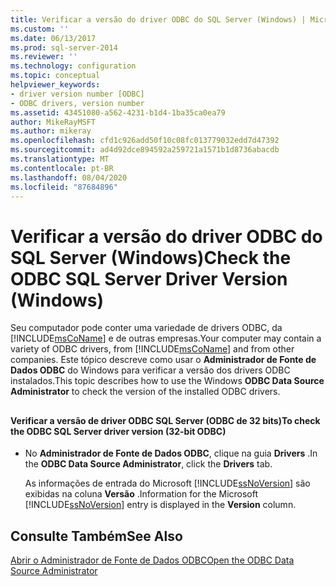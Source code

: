 ```yaml
---
title: Verificar a versão do driver ODBC do SQL Server (Windows) | Microsoft Docs
ms.custom: ''
ms.date: 06/13/2017
ms.prod: sql-server-2014
ms.reviewer: ''
ms.technology: configuration
ms.topic: conceptual
helpviewer_keywords:
- driver version number [ODBC]
- ODBC drivers, version number
ms.assetid: 43451080-a562-4231-b1d4-1ba35ca0ea79
author: MikeRayMSFT
ms.author: mikeray
ms.openlocfilehash: cfd1c926add50f10c08fc013779032edd7d47392
ms.sourcegitcommit: ad4d92dce894592a259721a1571b1d8736abacdb
ms.translationtype: MT
ms.contentlocale: pt-BR
ms.lasthandoff: 08/04/2020
ms.locfileid: "87684896"
---
```

# <a name="check-the-odbc-sql-server-driver-version-windows"></a><span data-ttu-id="41369-102">Verificar a versão do driver ODBC do SQL Server (Windows)</span><span class="sxs-lookup"><span data-stu-id="41369-102">Check the ODBC SQL Server Driver Version (Windows)</span></span>
  <span data-ttu-id="41369-103">Seu computador pode conter uma variedade de drivers ODBC, da [!INCLUDE[msCoName](../../includes/msconame-md.md)] e de outras empresas.</span><span class="sxs-lookup"><span data-stu-id="41369-103">Your computer may contain a variety of ODBC drivers, from [!INCLUDE[msCoName](../../includes/msconame-md.md)] and from other companies.</span></span> <span data-ttu-id="41369-104">Este tópico descreve como usar o **Administrador de Fonte de Dados ODBC** do Windows para verificar a versão dos drivers ODBC instalados.</span><span class="sxs-lookup"><span data-stu-id="41369-104">This topic describes how to use the Windows **ODBC Data Source Administrator** to check the version of the installed ODBC drivers.</span></span>  
  
##  <a name="SSMSProcedure"></a>  
  
#### <a name="to-check-the-odbc-sql-server-driver-version-32-bit-odbc"></a><span data-ttu-id="41369-105">Verificar a versão de driver ODBC SQL Server (ODBC de 32 bits)</span><span class="sxs-lookup"><span data-stu-id="41369-105">To check the ODBC SQL Server driver version (32-bit ODBC)</span></span>  
  
-   <span data-ttu-id="41369-106">No **Administrador de Fonte de Dados ODBC**, clique na guia **Drivers** .</span><span class="sxs-lookup"><span data-stu-id="41369-106">In the **ODBC Data Source Administrator**, click the **Drivers** tab.</span></span>  
  
     <span data-ttu-id="41369-107">As informações de entrada do Microsoft [!INCLUDE[ssNoVersion](../../includes/ssnoversion-md.md)] são exibidas na coluna **Versão** .</span><span class="sxs-lookup"><span data-stu-id="41369-107">Information for the Microsoft [!INCLUDE[ssNoVersion](../../includes/ssnoversion-md.md)] entry is displayed in the **Version** column.</span></span>  
  
## <a name="see-also"></a><span data-ttu-id="41369-108">Consulte Também</span><span class="sxs-lookup"><span data-stu-id="41369-108">See Also</span></span>  
 [<span data-ttu-id="41369-109">Abrir o Administrador de Fonte de Dados ODBC</span><span class="sxs-lookup"><span data-stu-id="41369-109">Open the ODBC Data Source Administrator</span></span>](open-the-odbc-data-source-administrator.md)  
  
  

